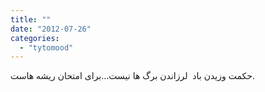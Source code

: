 ```yaml
---
title: ""
date: "2012-07-26"
categories: 
  - "tytomood"
---
```


حکمت وزیدن باد  لرزاندن برگ ها نیست...برای امتحان ریشه هاست.
